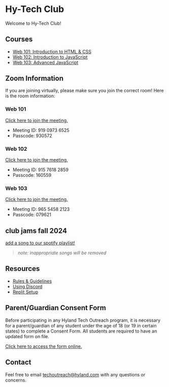 <style>
  .markdown-body > h1:first-child:not([id]) {
    display: none;
  }

  h1#hy-tech-club {
    margin-top: 0 !important;
  }
</style>

# Hy-Tech Club
Welcome to Hy-Tech Club!

## Courses
- [Web 101: Introduction to HTML & CSS](/web-101)
- [Web 102: Introduction to JavaScript](/web-102)
- [Web 103: Advanced JavaScript](/web-103)

## Zoom Information
If you are joining virtually, please make sure you join the correct room! Here is the room information:

### Web 101
[Click here to join the meeting.](https://hyland.zoom.us/j/91909736525?pwd=d0VOWlU5anlDRm5rdVRjMUFUTjRWQT09)

- Meeting ID: 919 0973 6525
- Passcode: 930572

### Web 102
[Click here to join the meeting.](https://hyland.zoom.us/j/91576182859?pwd=L1NwSEFQeUJYMDM4TnVzVEVEbGVNdz09)

- Meeting ID: 915 7618 2859
- Passcode: 160559

### Web 103
[Click here to join the meeting.](https://hyland.zoom.us/j/96554582123?pwd=aHduQ0FydzBuNEN6QnJ2aFZvSU5FUT09)

- Meeting ID: 965 5458 2123
- Passcode: 079621

## club jams fall 2024
[add a song to our spotify playlist!](https://open.spotify.com/playlist/5iZ4KCbm0XuhpbtVEeyBuh?si=e244fc8cbe374be8&pt=bda67660ad0361e80a19a92c33f7e7e0)

>_note: inappropriate songs will be removed_

## Resources
- [Rules & Guidelines](/RulesAndGuidelines)
- [Using Discord](/DiscordUse)
- [Replit Setup](/ReplitSetup)

## Parent/Guardian Consent Form
Before participating in any Hyland Tech Outreach program, it is necessary for a parent/guardian of any student under the age of 18 (or 19 in certain states) to complete a Consent Form. All students are required to have an updated form on file.

[Click here to access the form online.](https://unityforms.onbase.com/HSIDB/UnityForm.aspx?d1=AdrvirQPpbk%2fK8N%2fmU7zlZ4mwqZaJKU5IfdbClMYdbyFrgdw2YhKV9yGhxDGytB9U8A5uigiD1fnrt0%2fJmKvEzSu1S6ylzH52OiTbeLVjX8AcquU7dimjNQlyyF%2biPTmZhG0M%2fg74cfhplG2u%2fBI5XmVbEEPxq1PRLELOt3y6oSvbFgf6h1LdG%2fRKBTkGcuRGQIk9Ng%2brVPsEl%2fmKjwXqlAu%2fv0F13hHLO7K9hZXE%2fP80mQK1evTlimpvwxy%2bmT%2fBg%3d%3d)

## Contact
Feel free to email [techoutreach@hyland.com](mailto:techoutreach@hyland.com) with any questions or concerns.
